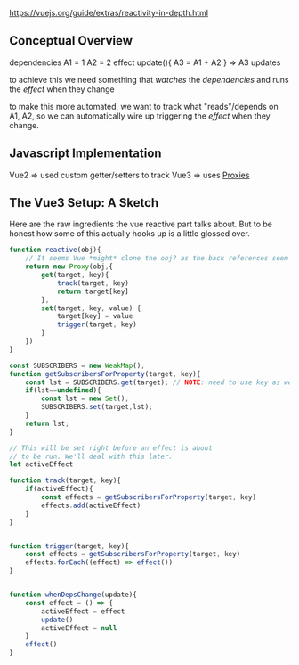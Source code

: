 https://vuejs.org/guide/extras/reactivity-in-depth.html

## Conceptual Overview

dependencies
    A1 = 1
    A2 = 2
effect
    update(){ A3 = A1 + A2 }
    => A3 updates

to achieve this we need something that *watches* the *dependencies*
and runs the *effect* when they change

to make this more automated, we want to track what "reads"/depends
on A1, A2, so we can automatically wire up triggering the *effect*
when they change.


## Javascript Implementation

Vue2 => used custom getter/setters to track
Vue3 => uses [Proxies](https://developer.mozilla.org/en-US/docs/Web/JavaScript/Reference/Global_Objects/Proxy)


## The Vue3 Setup: A Sketch

Here are the raw ingredients the vue reactive part talks about. But to be honest how some of this
actually hooks up is a little glossed over.

```js
function reactive(obj){
    // It seems Vue *might* clone the obj? as the back references seem broken
    return new Proxy(obj,{
        get(target, key){
            track(target, key)
            return target[key]
        },
        set(target, key, value) {
            target[key] = value
            trigger(target, key)
        }
    })
}

const SUBSCRIBERS = new WeakMap();
function getSubscribersForProperty(target, key){
    const lst = SUBSCRIBERS.get(target); // NOTE: need to use key as well?
    if(lst==undefined){
        const lst = new Set();
        SUBSCRIBERS.set(target,lst);
    }
    return lst;
}

// This will be set right before an effect is about
// to be run. We'll deal with this later.
let activeEffect

function track(target, key){
    if(activeEffect){
        const effects = getSubscribersForProperty(target, key)
        effects.add(activeEffect)
    }
}


function trigger(target, key){
    const effects = getSubscribersForProperty(target, key)
    effects.forEach((effect) => effect())
}


function whenDepsChange(update){
    const effect = () => {
        activeEffect = effect
        update()
        activeEffect = null
    }
    effect()
}

```

